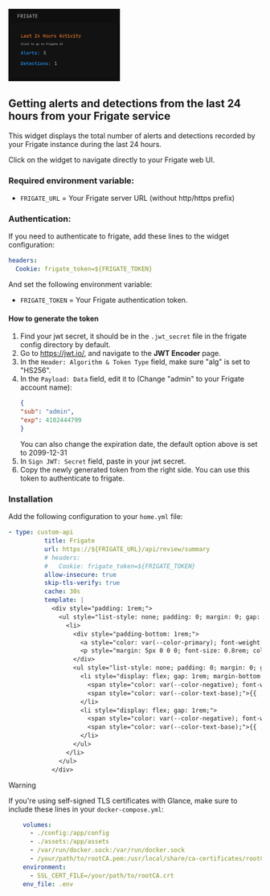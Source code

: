 ![](preview.png)

## Getting alerts and detections from the last 24 hours from your Frigate service

This widget displays the total number of alerts and detections recorded by your Frigate instance during the last 24 hours.

Click on the widget to navigate directly to your Frigate web UI.

### Required environment variable:
- `FRIGATE_URL` = Your Frigate server URL (without http/https prefix)

### Authentication:
If you need to authenticate to frigate, add these lines to the widget configuration:
```yaml
headers:
  Cookie: frigate_token=${FRIGATE_TOKEN}
```
And set the following environment variable:
- `FRIGATE_TOKEN` = Your Frigate authentication token.

#### How to generate the token
1. Find your jwt secret, it should be in the `.jwt_secret` file in the frigate config directory by default.
2. Go to https://jwt.io/, and navigate to the **JWT Encoder** page.
3. In the `Header: Algorithm & Token Type` field, make sure "alg" is set to "HS256".
4. In the `Payload: Data` field, edit it to (Change "admin" to your Frigate account name):
   ```json
   {
   "sub": "admin",
   "exp": 4102444799
   }
   ```
   You can also change the expiration date, the default option above is set to 2099-12-31
5. In `Sign JWT: Secret` field, paste in your jwt secret.
6. Copy the newly generated token from the right side. You can use this token to authenticate to frigate.

### Installation

Add the following configuration to your `home.yml` file:

```yaml
- type: custom-api
          title: Frigate
          url: https://${FRIGATE_URL}/api/review/summary
          # headers:
          #   Cookie: frigate_token=${FRIGATE_TOKEN}
          allow-insecure: true
          skip-tls-verify: true
          cache: 30s
          template: |
            <div style="padding: 1rem;">
              <ul style="list-style: none; padding: 0; margin: 0; gap: 10px;">
                <li>
                  <div style="padding-bottom: 1rem;">
                    <a style="color: var(--color-primary); font-weight: bold; text-decoration: none;" href="https://${FRIGATE_URL}" target="_blank" rel="noreferrer" title="Frigate Dashboard">Last 24 Hours Activity</a>
                    <p style="margin: 5px 0 0 0; font-size: 0.8rem; color: var(--color-text-muted);">Click to go to Frigate UI</p>
                  </div>
                  <ul style="list-style: none; padding: 0; margin: 0; gap: 10px;">
                    <li style="display: flex; gap: 1rem; margin-bottom: 8px;">
                      <span style="color: var(--color-negative); font-weight: 500;">Alerts:</span>
                      <span style="color: var(--color-text-base);">{{ .JSON.Int "last24Hours.total_alert" }}</span>
                    </li>
                    <li style="display: flex; gap: 1rem;">
                      <span style="color: var(--color-negative); font-weight: 500;">Detections:</span>
                      <span style="color: var(--color-text-base);">{{ .JSON.Int "last24Hours.total_detection" }}</span>
                    </li>
                  </ul>
                </li>
              </ul>
            </div>
```

> [!WARNING]  
> If you're using self-signed TLS certificates with Glance, make sure to include these lines in your `docker-compose.yml`:
```yaml
    volumes:
      - ./config:/app/config
      - ./assets:/app/assets
      - /var/run/docker.sock:/var/run/docker.sock
      - /your/path/to/rootCA.pem:/usr/local/share/ca-certificates/rootCA.crt:ro
    environment:
      - SSL_CERT_FILE=/your/path/to/rootCA.crt
    env_file: .env
```
